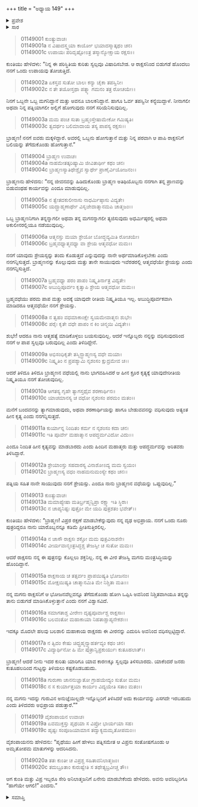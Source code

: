 +++
title = "ಅಧ್ಯಾಯ 149"
+++

<details><summary>ಪ್ರವೇಶ</summary>


।।   ಓಂ ಓಂ ನಮೋ ನಾರಾಯಣಾಯ।।   ಶ್ರೀ ವೇದವ್ಯಾಸಾಯ ನಮಃ ।।

ಶ್ರೀ ಕೃಷ್ಣದ್ವೈಪಾಯನ ವೇದವ್ಯಾಸ ವಿರಚಿತ  

**ಶ್ರೀ ಮಹಾಭಾರತ**

**ಆದಿ ಪರ್ವ**

**ಬಕವಧ ಪರ್ವ**

**ಅಧ್ಯಾಯ 149**

</details>


<details><summary>ಸಾರ</summary>

ಕುಂತಿಯು ತನ್ನ ಮಗನು ರಾಕ್ಷಸನಿಗೆ ಭೋಜನವನ್ನು ತೆಗೆದುಕೊಂಡು ಹೋಗುತ್ತಾನೆ ಎಂದು ಹೇಳಲು, ಬ್ರಾಹ್ಮಣನು ನಿರಾಕರಿಸುವುದು (1-12). ತನ್ನ ಮಗನು ರಾಕ್ಷಸನಿಂದ ಸುರಕ್ಷಿತವಾಗಿ ಹಿಂದಿರುಗಿ ಬರುತ್ತಾನೆ ಎಂದು ವಿಶ್ವಾಸದಿಂದ ಕುಂತಿಯು ಹೇಳಲು ಬ್ರಾಹ್ಮಣನು ಒಪ್ಪಿಕೊಳ್ಳುವುದು (13-20).

</details>


> 01149001 ಕುಂತ್ಯುವಾಚ।  
01149001a ನ ವಿಷಾದಸ್ತ್ವಯಾ ಕಾರ್ಯೋ ಭಯಾದಸ್ಮಾತ್ಕಥಂ ಚನ।  
01149001c ಉಪಾಯಃ ಪರಿದೃಷ್ಟೋಽತ್ರ ತಸ್ಮಾನ್ಮೋಕ್ಷಾಯ ರಕ್ಷಸಃ।।

ಕುಂತಿಯು ಹೇಳಿದಳು: “ನಿನ್ನ ಈ ಪರಿಸ್ಥಿತಿಯ ಕುರಿತು ಸ್ವಲ್ಪವೂ ವಿಷಾದಿಸಬೇಡ. ಆ ರಾಕ್ಷಸನಿಂದ ಬಿಡುಗಡೆ ಹೊಂದಲು ನನಗೆ ಒಂದು ಉಪಾಯವು ತೋಚುತ್ತಿದೆ.

> 01149002a ಏಕಸ್ತವ ಸುತೋ ಬಾಲಃ ಕನ್ಯಾ ಚೈಕಾ ತಪಸ್ವಿನೀ।  
01149002c ನ ತೇ ತಯೋಸ್ತಥಾ ಪತ್ನ್ಯಾ ಗಮನಂ ತತ್ರ ರೋಚಯೇ।।

ನಿನಗೆ ಒಬ್ಬನೇ ಒಬ್ಬ ಮಗನಿದ್ದಾನೆ ಮತ್ತು ಅವನೂ ಬಾಲಕನಿದ್ದಾನೆ. ಹಾಗೂ ಓರ್ವ ತಪಸ್ವಿನೀ ಕನ್ಯೆಯಿದ್ದಾಳೆ. ನೀನಾಗಲೀ ಅಥವಾ ನಿನ್ನ ಪತ್ನಿಯಾಗಲೀ ಅಲ್ಲಿಗೆ ಹೋಗುವುದು ನನಗೆ ಸರಿಯೆನಿಸುವುದಿಲ್ಲ.

> 01149003a ಮಮ ಪಂಚ ಸುತಾ ಬ್ರಹ್ಮಂಸ್ತೇಷಾಮೇಕೋ ಗಮಿಷ್ಯತಿ।  
01149003c ತ್ವದರ್ಥಂ ಬಲಿಮಾದಾಯ ತಸ್ಯ ಪಾಪಸ್ಯ ರಕ್ಷಸಃ।।

ಬ್ರಾಹ್ಮಣ! ನನಗೆ ಐವರು ಮಕ್ಕಳಿದ್ದಾರೆ. ಅವರಲ್ಲಿ ಒಬ್ಬನು ಹೋಗುತ್ತಾನೆ ಮತ್ತು ನಿನ್ನ ಪರವಾಗಿ ಆ ಪಾಪಿ ರಾಕ್ಷಸನಿಗೆ ಬಲಿಯನ್ನು ತೆಗೆದುಕೊಂಡು ಹೋಗುತ್ತಾನೆ.”

> 01149004 ಬ್ರಾಹ್ಮಣ ಉವಾಚ।  
01149004a ನಾಹಮೇತತ್ಕರಿಷ್ಯಾಮಿ ಜೀವಿತಾರ್ಥೀ ಕಥಂ ಚನ।  
01149004c ಬ್ರಾಹ್ಮಣಸ್ಯಾತಿಥೇಶ್ಚೈವ ಸ್ವಾರ್ಥೇ ಪ್ರಾಣೈರ್ವಿಯೋಜನಂ।।

ಬ್ರಾಹ್ಮಣನು ಹೇಳಿದನು: “ನನ್ನ ಜೀವನವನ್ನು ಹಿಡಿದುಕೊಂಡು ಬ್ರಾಹ್ಮಣ ಅತಿಥಿಯೊಬ್ಬನು ನನಗಾಗಿ ತನ್ನ ಪ್ರಾಣವನ್ನು ಬಿಡುವಂಥಹ ಕಾರ್ಯವನ್ನು ಎಂದೂ ಮಾಡುವುದಿಲ್ಲ.

> 01149005a ನ ತ್ವೇತದಕುಲೀನಾಸು ನಾಧರ್ಮಿಷ್ಠಾಸು ವಿದ್ಯತೇ।   
01149005c ಯದ್ಬ್ರಾಹ್ಮಣಾರ್ಥೇ ವಿಸೃಜೇದಾತ್ಮಾನಮಪಿ ಚಾತ್ಮಜಂ।।

ಒಬ್ಬ ಬ್ರಾಹ್ಮಣನಿಗಾಗಿ ತನ್ನನ್ನಾಗಲೀ ಅಥವಾ ತನ್ನ ಮಗನನ್ನಾಗಲೀ ತ್ಯಜಿಸುವುದು ಅಧರ್ಮಿಷ್ಠರಲ್ಲಿ ಅಥವಾ ಅಕುಲೀನರಲ್ಲಿಯೂ ನಡೆಯುವುದಿಲ್ಲ.

> 01149006a ಆತ್ಮನಸ್ತು ಮಯಾ ಶ್ರೇಯೋ ಬೋದ್ಧವ್ಯಮಿತಿ ರೋಚಯೇ।  
01149006c ಬ್ರಹ್ಮವಧ್ಯಾತ್ಮವಧ್ಯಾ ವಾ ಶ್ರೇಯ ಆತ್ಮವಧೋ ಮಮ।।

ನನಗೆ ಯಾವುದು ಶ್ರೇಯಸ್ಸನ್ನು ತಂದು ಕೊಡುತ್ತದೆ ಎನ್ನುವುದನ್ನು ನಾನೇ ಅರ್ಥಮಾಡಿಕೊಳ್ಳಬೇಕು ಎಂದು ನನಗನ್ನಿಸುತ್ತದೆ. ಬ್ರಾಹ್ಮಣನನ್ನು ಕೊಲ್ಲುವುದು ಮತ್ತು ತಾನೇ ಸಾಯುವುದು ಇವೆರಡರಲ್ಲಿ ಆತ್ಮವಧೆಯೇ ಶ್ರೇಯಸ್ಸು ಎಂದು ನನಗನ್ನಿಸುತ್ತಿದೆ.

> 01149007a ಬ್ರಹ್ಮವಧ್ಯಾ ಪರಂ ಪಾಪಂ ನಿಷ್ಕೃತಿರ್ನಾತ್ರ ವಿದ್ಯತೇ।  
01149007c ಅಬುದ್ಧಿಪೂರ್ವಂ ಕೃತ್ವಾಪಿ ಶ್ರೇಯ ಆತ್ಮವಧೋ ಮಮ।।

ಬ್ರಹ್ಮವಧೆಯು ಪರಮ ಪಾಪ ಮತ್ತು ಅದಕ್ಕೆ ಯಾವುದೇ ರೀತಿಯ ನಿಷ್ಕೃತಿಯೂ ಇಲ್ಲ. ಅಬುದ್ಧಿಪೂರ್ವಕವಾಗಿ ಮಾಡಿದರೂ ಆತ್ಮವಧೆಯೇ ನನಗೆ ಶ್ರೇಯಸ್ಸು.

> 01149008a ನ ತ್ವಹಂ ವಧಮಾಕಾಂಕ್ಷೇ ಸ್ವಯಮೇವಾತ್ಮನಃ ಶುಭೇ।  
01149008c ಪರೈಃ ಕೃತೇ ವಧೇ ಪಾಪಂ ನ ಕಿಂ ಚಿನ್ಮಯಿ ವಿದ್ಯತೇ।।

ಶುಭೇ! ಆದರೂ ನಾನು ಆತ್ಮಹತ್ಯೆ ಮಾಡಿಕೊಳ್ಳಲು ಬಯಸುವುದಿಲ್ಲ. ಆದರೆ ಇನ್ನೊಬ್ಬರು ನನ್ನನ್ನು ವಧಿಸುವುದರಿಂದ ನನಗೆ ಆ ಪಾಪ ಸ್ವಲ್ಪವೂ ಬರುವುದಿಲ್ಲ ಎಂದು ತಿಳಿದಿದ್ದೇನೆ.

> 01149009a ಅಭಿಸಂಧಿಕೃತೇ ತಸ್ಮಿನ್ಬ್ರಾಹ್ಮಣಸ್ಯ ವಧೇ ಮಯಾ।  
01149009c ನಿಷ್ಕೃತಿಂ ನ ಪ್ರಪಶ್ಯಾಮಿ ನೃಶಂಸಂ ಕ್ಷುದ್ರಮೇವ ಚ।।

ಆದರೆ ತಿಳಿದೂ ತಿಳಿದೂ ಬ್ರಾಹ್ಮಣನ ವಧೆಯಲ್ಲಿ ನಾನು ಭಾಗವಹಿಸಿದರೆ ಆ ಹೀನ ಕ್ರೂರ ಕೃತ್ಯಕ್ಕೆ ಯಾವುದೇರೀತಿಯ ನಿಷ್ಕೃತಿಯೂ ನನಗೆ ತೋಚುವುದಿಲ್ಲ.

> 01149010a ಆಗತಸ್ಯ ಗೃಹೇ ತ್ಯಾಗಸ್ತಥೈವ ಶರಣಾರ್ಥಿನಃ।  
01149010c ಯಾಚಮಾನಸ್ಯ ಚ ವಧೋ ನೃಶಂಸಂ ಪರಮಂ ಮತಂ।।

ಮನೆಗೆ ಬಂದವನನ್ನು ತ್ಯಾಗಮಾಡುವುದು, ಅಥವಾ ಶರಣಾರ್ಥಿಯನ್ನು ಹಾಗೂ ಬೇಡುವವನನ್ನು ವಧಿಸುವುದು ಅತ್ಯಂತ ಹೀನ ಕೃತ್ಯ ಎಂದು ನನಗನ್ನಿಸುತ್ತದೆ.

> 01149011a ಕುರ್ಯಾನ್ನ ನಿಂದಿತಂ ಕರ್ಮ ನ ನೃಶಂಸಂ ಕದಾ ಚನ।  
01149011c ಇತಿ ಪೂರ್ವೇ ಮಹಾತ್ಮಾನ ಆಪದ್ಧರ್ಮವಿದೋ ವಿದುಃ।।

ಎಂದೂ ನಿಂದಿತ ಹೀನ ಕೃತ್ಯವನ್ನು ಮಾಡಬಾರದು ಎಂದು ಹಿಂದಿನ ಮಹಾತ್ಮರು ಮತ್ತು ಆಪದ್ಧರ್ಮವನ್ನು ಅರಿತವರು ತಿಳಿಸಿದ್ದಾರೆ.

> 01149012a ಶ್ರೇಯಾಂಸ್ತು ಸಹದಾರಸ್ಯ ವಿನಾಶೋಽದ್ಯ ಮಮ ಸ್ವಯಂ।  
01149012c ಬ್ರಾಹ್ಮಣಸ್ಯ ವಧಂ ನಾಹಮನುಮಂಸ್ಯೇ ಕಥಂ ಚನ।।

ಪತ್ನಿಯ ಸಹಿತ ನಾನೇ ಸಾಯುವುದು ನನಗೆ ಶ್ರೇಯಸ್ಸು. ಎಂದೂ ನಾನು ಬ್ರಾಹ್ಮಣನ ವಧೆಯನ್ನು ಒಪ್ಪುವುದಿಲ್ಲ.”

> 01149013 ಕುಂತ್ಯುವಾಚ।  
01149013a ಮಮಾಪ್ಯೇಷಾ ಮತಿರ್ಬ್ರಹ್ಮನ್ವಿಪ್ರಾ ರಕ್ಷ್ಯಾ ಇತಿ ಸ್ಥಿರಾ।  
01149013c ನ ಚಾಪ್ಯನಿಷ್ಟಃ ಪುತ್ರೋ ಮೇ ಯದಿ ಪುತ್ರಶತಂ ಭವೇತ್।।

ಕುಂತಿಯು ಹೇಳಿದಳು: “ಬ್ರಾಹ್ಮಣ! ವಿಪ್ರರ ರಕ್ಷಣೆ ಮಾಡಬೇಕೆನ್ನುವುದು ನನ್ನ ದೃಢ ಅಭಿಪ್ರಾಯ. ನನಗೆ ಒಂದು ನೂರು ಪುತ್ರರಿದ್ದರೂ ನಾನು ಯಾರೊಬ್ಬನನ್ನೂ ಕಡಿಮೆ ಪ್ರೀತಿಸುತ್ತಿರಲಿಲ್ಲ.

> 01149014a ನ ಚಾಸೌ ರಾಕ್ಷಸಃ ಶಕ್ತೋ ಮಮ ಪುತ್ರವಿನಾಶನೇ।  
01149014c ವೀರ್ಯವಾನ್ಮಂತ್ರಸಿದ್ಧಶ್ಚ ತೇಜಸ್ವೀ ಚ ಸುತೋ ಮಮ।।

ಆದರೆ ರಾಕ್ಷಸನು ನನ್ನ ಈ ಪುತ್ರನನ್ನು ಕೊಲ್ಲಲು ಶಕ್ತನಿಲ್ಲ. ನನ್ನ ಈ ವೀರ ತೇಜಸ್ವಿ ಮಗನು ಮಂತ್ರಸಿದ್ಧಿಯನ್ನು ಹೊಂದಿದ್ದಾನೆ.

> 01149015a ರಾಕ್ಷಸಾಯ ಚ ತತ್ಸರ್ವಂ ಪ್ರಾಪಯಿಷ್ಯತಿ ಭೋಜನಂ।   
01149015c ಮೋಕ್ಷಯಿಷ್ಯತಿ ಚಾತ್ಮಾನಮಿತಿ ಮೇ ನಿಶ್ಚಿತಾ ಮತಿಃ।।

ನನ್ನ ಮಗನು ರಾಕ್ಷಸನಿಗೆ ಆ ಭೋಜನವೆಲ್ಲವನ್ನೂ ತೆಗೆದುಕೊಂಡು ಹೋಗಿ ಒಪ್ಪಿಸಿ ಅವನಿಂದ ನಿಶ್ಚಿತವಾಗಿಯೂ ತನ್ನನ್ನು ತಾನು ಬಿಡುಗಡೆ ಮಾಡಿಸಿಕೊಳ್ಳುತ್ತಾನೆ ಎಂದು ನನಗೆ ವಿಶ್ವಾಸವಿದೆ.

> 01149016a ಸಮಾಗತಾಶ್ಚ ವೀರೇಣ ದೃಷ್ಟಪೂರ್ವಾಶ್ಚ ರಾಕ್ಷಸಾಃ।  
01149016c ಬಲವಂತೋ ಮಹಾಕಾಯಾ ನಿಹತಾಶ್ಚಾಪ್ಯನೇಕಶಃ।।

ಇದಕ್ಕೂ ಮೊದಲೇ ಹಲವು ಬಲಶಾಲಿ ಮಹಾಕಾಯ ರಾಕ್ಷಸರು ಈ ವೀರನನ್ನು ಎದುರಿಸಿ ಅವನಿಂದ ವಧಿಸಲ್ಪಟ್ಟಿದ್ದಾರೆ.

> 01149017a ನ ತ್ವಿದಂ ಕೇಷು ಚಿದ್ಬ್ರಹ್ಮನ್ವ್ಯಾಹರ್ತವ್ಯಂ ಕಥಂ ಚನ।  
01149017c ವಿದ್ಯಾರ್ಥಿನೋ ಹಿ ಮೇ ಪುತ್ರಾನ್ವಿಪ್ರಕುರ್ಯುಃ ಕುತೂಹಲಾತ್।।

ಬ್ರಾಹ್ಮಣ! ಆದರೆ ನೀನು ಇದರ ಕುರಿತು ಯಾರಿಗೂ ಯಾವ ಕಾರಣಕ್ಕೂ ಸ್ವಲ್ಪವೂ ತಿಳಿಸಬಾರದು. ಯಾಕೆಂದರೆ ಜನರು ಕುತೂಹಲದಿಂದ ಗುಟ್ಟನ್ನು ತಿಳಿಯಲು ಕಷ್ಟಕೊಡಬಹುದು.

> 01149018a ಗುರುಣಾ ಚಾನನುಜ್ಞಾತೋ ಗ್ರಾಹಯೇದ್ಯಂ ಸುತೋ ಮಮ।  
01149018c ನ ಸ ಕುರ್ಯಾತ್ತಯಾ ಕಾರ್ಯಂ ವಿದ್ಯಯೇತಿ ಸತಾಂ ಮತಂ।।

ನನ್ನ ಮಗನು ಇದನ್ನು ಗುರುವಿನ ಅನುಜ್ಞೆಯಿಲ್ಲದೇ ಇನ್ನೊಬ್ಬರಿಗೆ ತಿಳಿಸಿದರೆ ಅದು ಕಾರ್ಯವನ್ನು ಎಸಗದೇ ಇರಬಹುದು ಎಂದು ತಿಳಿದವರು ಅಭಿಪ್ರಾಯ ಪಡುತ್ತಾರೆ.””

> 01149019 ವೈಶಂಪಾಯನ ಉವಾಚ।  
01149019a ಏವಮುಕ್ತಸ್ತು ಪೃಥಯಾ ಸ ವಿಪ್ರೋ ಭಾರ್ಯಯಾ ಸಹ।   
01149019c ಹೃಷ್ಟಃ ಸಂಪೂಜಯಾಮಾಸ ತದ್ವಾಕ್ಯಮಮೃತೋಪಮಂ।।

ವೈಶಂಪಾಯನನು ಹೇಳಿದನು: “ಪೃಥೆಯು ಹೀಗೆ ಹೇಳಲು ಪತ್ನಿಸಮೇತ ಆ ವಿಪ್ರನು ಸಂತೋಷಗೊಂಡು ಆ ಅಮೃತೋಪಮ ಮಾತುಗಳನ್ನು ಆದರಿಸಿದನು.

> 01149020a ತತಃ ಕುಂತೀ ಚ ವಿಪ್ರಶ್ಚ ಸಹಿತಾವನಿಲಾತ್ಮಜಂ।  
01149020c ತಮಬ್ರೂತಾಂ ಕುರುಷ್ವೇತಿ ಸ ತಥೇತ್ಯಬ್ರವೀಚ್ಚ ತೌ।।

ಆಗ ಕುಂತಿ ಮತ್ತು ವಿಪ್ರ ಇಬ್ಬರೂ ಸೇರಿ ಅನಿಲಾತ್ಮಜನಿಗೆ ಏನೇನು ಮಾಡಬೇಕೆಂದು ಹೇಳಿದರು. ಅವನು ಅವರಿಬ್ಬರಿಗೂ “ಹಾಗೆಯೇ ಆಗಲಿ!” ಎಂದನು.”


<details><summary>ಸಮಾಪ್ತಿ</summary>


ಇತಿ ಶ್ರೀ ಮಹಾಭಾರತೇ ಆದಿಪರ್ವಣಿ ಬಕವಧಪರ್ವಣಿ ಏಕೋಪಂಚಾರಿಂಶದಧಿಕಶತತಮೋಽಧ್ಯಾಯ:।।  
ಇದು ಶ್ರೀ ಮಹಾಭಾರತದಲ್ಲಿ ಆದಿಪರ್ವದಲ್ಲಿ ಬಕವಧಪರ್ವದಲ್ಲಿ ನೂರಾನಲ್ವತ್ತೊಂಭತ್ತನೆಯ ಅಧ್ಯಾಯವು.



</details>

